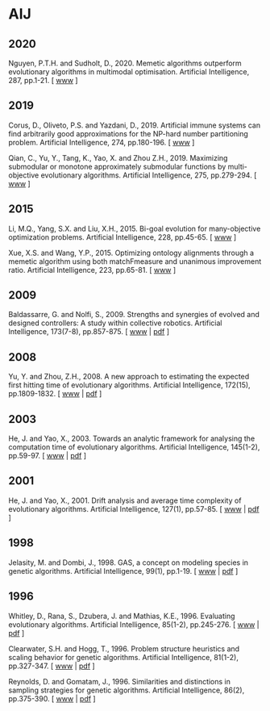 # AIJ

## 2020

Nguyen, P.T.H. and Sudholt, D., 2020. Memetic algorithms outperform evolutionary algorithms in multimodal optimisation. Artificial Intelligence, 287, pp.1-21. [ [www](https://www.sciencedirect.com/science/article/abs/pii/S0004370220301016) ]

## 2019

Corus, D., Oliveto, P.S. and Yazdani, D., 2019. Artificial immune systems can find arbitrarily good approximations for the NP-hard number partitioning problem. Artificial Intelligence, 274, pp.180-196. [ [www](https://www.sciencedirect.com/science/article/abs/pii/S000437021830345X) ]

Qian, C., Yu, Y., Tang, K., Yao, X. and Zhou Z.H., 2019. Maximizing submodular or monotone approximately submodular functions by multi-objective evolutionary algorithms. Artificial Intelligence, 275, pp.279-294. [ [www](https://www.sciencedirect.com/science/article/abs/pii/S0004370219301535) ]

## 2015

Li, M.Q., Yang, S.X. and Liu, X.H., 2015. Bi-goal evolution for many-objective optimization problems. Artificial Intelligence, 228, pp.45-65. [ [www](https://www.sciencedirect.com/science/article/pii/S0004370215000995) ]

Xue, X.S. and Wang, Y.P., 2015. Optimizing ontology alignments through a memetic algorithm using both matchFmeasure and unanimous improvement ratio. Artificial Intelligence, 223, pp.65-81. [ [www](https://www.sciencedirect.com/science/article/pii/S0004370215000399) ]

## 2009

Baldassarre, G. and Nolfi, S., 2009. Strengths and synergies of evolved and designed controllers: A study within collective robotics. Artificial Intelligence, 173(7-8), pp.857-875. [ [www](https://www.sciencedirect.com/science/article/pii/S0004370209000022) | [pdf](https://pdf.sciencedirectassets.com/271585/1-s2.0-S0004370209X00044/1-s2.0-S0004370209000022/main.pdf?X-Amz-Security-Token=IQoJb3JpZ2luX2VjEHUaCXVzLWVhc3QtMSJGMEQCIBX%2FyAk%2BkDj481idaUZ2cnUp9TKF0UlaU2ub0mpXIruNAiAcdwl0qv0XfoP4VTM8Cp2pvoCzu6640G5B2H551Jr%2BZSq9AwiO%2F%2F%2F%2F%2F%2F%2F%2F%2F%2F8BEAMaDDA1OTAwMzU0Njg2NSIMQpPKXau3bIM01GxRKpEDwcSNQ30ahGtheEMMqBCmw%2FnRyMbeAWdSGWIdhdaYeKw3vK3gwanBxtU%2BiPNUSowV3nspMuiWdDb%2B82RL%2Bi5ntOWofI%2BWz7dybzhqFER5OFRVhI6IaDCwOgcWi4K7af4bbm%2Bwk32IbzHlpucL359Pca4Yp%2BCQZeKDkBrhW8HRe1jm%2BSeSM3q%2Bvfgcpqe8sjPpRTvzu6Qgpjmr189oVtqHMAvWzK9BQXzvzPRkZqL8qc3ZiTj0DK5qnlT995oy0crNzoKp%2Fzlw0y%2FqafOrFTG%2F7SxPgWbnIMu2uwhlmjMSkE3cvSeQCxslrIaVX5qHC%2Fukhr9ubAYp%2FCxwLNFHuQ%2Fpcw34o330xHdeJlDVlpVDa9d%2BJfLyTx29e3Z7P9fI5jy%2BOR5gyOmTs0RUTu7Nesg5BgkLCXW%2FoR2uk7faKRwLtTgXNdDuLHZyMAa%2FU7TRXePPEsfN0IOhXkOKgk5v5PBRMjW6kM%2BvjdPYxk9rQmANjWX%2Fofi2NMeol7ddO1DZpV1JWTeNs%2BQQy9T%2Bo0NKAQHD7Mcwur%2FzgQY67AFdTRCA%2FilXdRo2WKybF%2FXUQeIKBAMKXePJewo2udeyrXNLXWpgpmPQCiNdKVSGz8VP%2BwZLRzx8RVvOshRjzgCxU7Y0hs5nXHAlAREpoewIUn1%2FWEnWf%2FM1yJXoAB5YyeNRdk43r3hVUmyXGMmwhfzVqV07vSjkFQpaYbrK5hhcY6NdTcBJpuZJzEeKH9Lu6dkFVa0DclUb6gXZ2guvoPxY4maMbrWblG6ADi38%2BGy4kq2LIQpBaoM6NJGodedMbz1H%2F2DYECYEnD7I5sNCrgay8b6fhs8OPBFeDbXAHBpAHW6yJ36v%2BBijqUZEZw%3D%3D&X-Amz-Algorithm=AWS4-HMAC-SHA256&X-Amz-Date=20210301T131537Z&X-Amz-SignedHeaders=host&X-Amz-Expires=300&X-Amz-Credential=ASIAQ3PHCVTYV5GUXT53%2F20210301%2Fus-east-1%2Fs3%2Faws4_request&X-Amz-Signature=8776f4ff229c90288719e6d3bddf7f0f92613a72030b6305d7f0611fad4d8b64&hash=9d367384118b79f3fa26d43c48805e2e8a7c7a33c94bd789acb467bdbe6ec4da&host=68042c943591013ac2b2430a89b270f6af2c76d8dfd086a07176afe7c76c2c61&pii=S0004370209000022&tid=spdf-3aee253c-3feb-40e2-8626-a96c2947ca84&sid=759f76ce84d5694ba39a7c11b847822047f3gxrqb&type=client) ]

## 2008

Yu, Y. and Zhou, Z.H., 2008. A new approach to estimating the expected first hitting time of evolutionary algorithms. Artificial Intelligence, 172(15), pp.1809-1832. [ [www](https://www.sciencedirect.com/science/article/pii/S0004370208000830) | [pdf](https://pdf.sciencedirectassets.com/271585/1-s2.0-S0004370208X00098/1-s2.0-S0004370208000830/main.pdf?X-Amz-Security-Token=IQoJb3JpZ2luX2VjEKX%2F%2F%2F%2F%2F%2F%2F%2F%2F%2FwEaCXVzLWVhc3QtMSJGMEQCICMzvH%2F92%2FituPDqMx5PbRgvE%2FHRP8KamRoOh0q9RToeAiAeO3JPaGev62mYvgTJTXJNxr%2F%2BUzJvD9qSnuob2voHIyq9Awi%2B%2F%2F%2F%2F%2F%2F%2F%2F%2F%2F8BEAMaDDA1OTAwMzU0Njg2NSIMkSGT0%2FneX5aEYA%2BfKpEDylQau6K8rFg7MuHun5BJbDMXFkPS81IrO%2B7GCh1TyCwaxnxf3YJRKq5QUQEN34e4NG5cG%2B4VT55IfBhRG0%2FRsvJqQPlpE5QRmWvXyzCczguXKHDonU6sYYssMyvhhKzWBtITY6H4XGKyV9PIPTER9iLFe8bLIUum88Ah3oTLpq5ReQuMMr8P%2BFwNG31Xsgt0nwSeq8pG%2By71RjL2rCvme4omZRWOmkCmzHdCHYPdBrz8fZRfVgsi3CtUUaX2yy1Ifc4BfT9GSrDNQERhYG9C%2BivohctrsmUEJsOBiPYPyjHXTARsZ5%2BvYWM2KRt0WX6gFdsuOXfcYz1QZo8wBAhvM2QNnebsSBaOlS6cXrnZ5jL%2BIOIjEcj8%2FHoYIygAHO59XNT2qhllTrPlK0cVLm91llqki%2BR5jbxyyB8fiBy%2B8ziICLXVIOf0Z1GLYusYtb938Kob1z8c5yGMCmO1%2B4RdxNY4wL5WUFR9ymyU53qcpea8WtjRQFBZbH6%2BuZyiKqeYhn2t5EE0J91e%2FkiBabcpL5UwrIH%2BgQY67AGLL6CgFFo9hazVKhIX0YcW5gk89HTyRNVevWjs%2FYdnd8JvFvdfFfHGYhGK7%2FzvWhmR7Rq%2BI46Ruyw8Rnucwb6JRskCcJEdnZvoVZLeVeNRUs07HIhsVZKRLIgFVlMHi6qR6NsGpPQEFH7Tm%2BKZrd%2BAvfU0mNAArhOOoS%2B3PGzXAnqBuowmxZaKtYcEBd8K8v1%2BdwzGADkLCTt1T73dD%2BhLQzP%2Fia2HyDAiq5kprhjIfhalT%2FjZTFT0yyO7cdEdJCLe63NXGsSrRsmhnAte0xurwNtg2gXXjM2KSO0BNqzk0JPr6vkvkVFk1GHu3Q%3D%3D&X-Amz-Algorithm=AWS4-HMAC-SHA256&X-Amz-Date=20210303T130419Z&X-Amz-SignedHeaders=host&X-Amz-Expires=300&X-Amz-Credential=ASIAQ3PHCVTYYXURFU6F%2F20210303%2Fus-east-1%2Fs3%2Faws4_request&X-Amz-Signature=0bb56464cb9c05814095b8d3e67ba7d2850ba1b4acb8f1e673c78936ba614640&hash=0b9db409bbc187715e26e0ef3ec2ea42ec882f78efbb005df7d0908a32db0e1a&host=68042c943591013ac2b2430a89b270f6af2c76d8dfd086a07176afe7c76c2c61&pii=S0004370208000830&tid=spdf-ed9bf79e-d43d-43cd-bb1f-06136b8902e6&sid=759f76ce84d5694ba39a7c11b847822047f3gxrqb&type=client) ]

## 2003

He, J. and Yao, X., 2003. Towards an analytic framework for analysing the computation time of evolutionary algorithms. Artificial Intelligence, 145(1-2), pp.59-97. [ [www](https://www.sciencedirect.com/science/article/pii/S0004370202003818) | [pdf](https://pdf.sciencedirectassets.com/271585/1-s2.0-S0004370200X02639/1-s2.0-S0004370202003818/main.pdf?X-Amz-Security-Token=IQoJb3JpZ2luX2VjEL3%2F%2F%2F%2F%2F%2F%2F%2F%2F%2FwEaCXVzLWVhc3QtMSJHMEUCIQDckZODMB0TAphsTGDmfJJPqgLgDtDWKFN1NjlmxxCNAQIgOo7y5HxHcnm15IFXZrGaIHP%2FWf7dcbBY3Dz5U%2FZAUCEqvQMI1f%2F%2F%2F%2F%2F%2F%2F%2F%2F%2FARADGgwwNTkwMDM1NDY4NjUiDBfLbnV1lKOISKFBZCqRAwWMG%2BacniPVw6eh5BaMQ6UWwEDE7NWAnakN%2FIgc8M5vjBOaCWsXLR8BSYPM0rGl7iZvzGmQYKARjRhfVzX%2FJR4Z%2FhhkLxoQl0dhKdmtxGLB0o%2F3PmkP1XTCx9WHo%2FvHYIpRWFjM9rzXSqMcHpQRFOCb9t0EXqdaVf5A5BoWJBazqI4OODZKS52rVo31ByKyE%2B4Vp50Gql%2FkKOMV%2F08ubyqAftI7FfP8ZNo5qcLEsRndketTk%2B2YAV7PMwZbR6R76PQRCy2cftRdUa1mNU3unvLVKPJ4bDEzg5wFg%2FeOldObhxaA6jZI49%2BcpHyzVbNFiq8aPULoKHMytGg4XJd8IoYCEQs6HU4Hm1P018hEp83oW6v3%2F%2F9uzfZDLjHQzzeXo%2Bkas%2FsIMPEZ7kGp9XVzUDGyEOoYZP3ENtwDjMb95sEfidvpJGb5XbDqVDoV7iEs%2BwEtrubJaKJDD7ASi5y4EI5uD%2Fe0aUoPOEb%2Fy99agM0YEcOtwmH2led6R6K1J3TCwOHABczpkT2BfGnrnFrA%2BlxdMKGhg4IGOusBwu4S%2FVDvfh3hZefhMISsnunnl3GI%2FMBsHOmIBcWu9XPmHMxcENUDPaJ0xLltamqrfMkwL4%2BeFGKSlJv3K8muoyynPQjK18CO6KfSD3mo7wVtWabrBdf8OInYD5MX6amvFDGPWw%2Fw3cY8S8s3CysYB7Uq37lJngx1nadjb6EPrk8nNUgVujzv1w%2FU%2BFgLrNwMQuhm0EJcUEN1Y0g8dxGkjznXA5B4icuN44aUqayYFRYuHM04H0HPTb1xQMfKXg1ocJZMD%2FY8vaxnDM8LLA2O5gpN%2Bwmqu0wxwLGJkbEq207aL%2BhSLx%2BCFplNmQ%3D%3D&X-Amz-Algorithm=AWS4-HMAC-SHA256&X-Amz-Date=20210304T133708Z&X-Amz-SignedHeaders=host&X-Amz-Expires=300&X-Amz-Credential=ASIAQ3PHCVTYWQFKEAPO%2F20210304%2Fus-east-1%2Fs3%2Faws4_request&X-Amz-Signature=f5e27e5fa78596d6163dd7b73525c52edf16288020ca64f9b079705f98956d4f&hash=f4171182a6450932539aaa6518491cffab00d28987b72e410498d37f556ba929&host=68042c943591013ac2b2430a89b270f6af2c76d8dfd086a07176afe7c76c2c61&pii=S0004370202003818&tid=spdf-0f225eaa-b62b-47e3-b35e-ec4c81f86f5b&sid=c069d6532098674d2c3aa02962fdafa308e5gxrqb&type=client) ]

## 2001

He, J. and Yao, X., 2001. Drift analysis and average time complexity of evolutionary algorithms. Artificial Intelligence, 127(1), pp.57-85. [ [www](https://www.sciencedirect.com/science/article/pii/S0004370201000583) | [pdf](https://pdf.sciencedirectassets.com/271585/1-s2.0-S0004370200X00744/1-s2.0-S0004370201000583/main.pdf?X-Amz-Security-Token=IQoJb3JpZ2luX2VjEO%2F%2F%2F%2F%2F%2F%2F%2F%2F%2F%2FwEaCXVzLWVhc3QtMSJIMEYCIQDBqviAWZ37BjLLVGJH2yVHz1IYD0FfQ3vYoAMmZoc6dwIhALOzSCMGC3HoK7ZlP5JuYzeiTeXjV9aXvI0orsTuPZQ9KrQDCBcQAxoMMDU5MDAzNTQ2ODY1IgxuOTgpY0VJKi%2FVGIMqkQMhOERGJngf8NRAkxxlqNVBLu3EwyO0WGB0fReAyz7poIJiNiVTUuZ7D3fOHWFwTMiMYrFO8x%2FZi8qlU1XXcFFdNH4p0xZcSFCEqbXvn4IlGzi0KwiWpf%2BKxgYcJS621Dnhss3DAMXcSxFz2coJZWQxfdVGZRrtgiwmy0VY3V2FZWCbp%2BqyZNXmsZMwuGQB3xqzGUUYB56CXsOGRyMqDYb9TCEugPMCNoTey3fkynFtRqk37gSYwu3GcgJ7sxOpeqkYcdulPoPugqW67EEMa4e7r6qiNvjuFuIBhkKitsEy7b0V4JT8eMVpYYSjaOoPXRiMdRDO9z5XRekCPsvn3qVifSWibRPvzuwH4vpn2sSnr0d7Mh2uJseGE2EieQfwXPlglNnmeRVQVVFKZ1Y8%2BW3X7K2qUqHEx4oieeG2VAcNHAo9zDHPRQLQvP2TXDKIj7MyT4oMrOf7fY2hZlNJAA7aNWtGSVTTyITIvQ6dfYLD2ag%2B0AzTeWqdjXxe9FnCNr8FNcyVRzvwkFx0ZOO7P1TRHjCpnI6CBjrqAZsfxb4%2BdgkFr3NeVTpRdeeUMbOpZzj9N0wwsS85e%2B5g%2Ffp98Vy0y%2F52sycz4p6nLgziUnTdUi%2BOSC5smm0ELOo71Id%2BRSRMwmXS54Ot2%2FTJCsWAOe2ekzGHwvY2%2Bn3OkYr7l89wS9G06worzo0apRFwTxmpM6E%2BwCK0LK9uKDnF3e5VLyPy2ZWTpOHoretxdb5dsvACOutGy8fHNIx4vsK%2BE%2F7uHPxTkjEqPVNnp4cM132kjPboZc913lODzCg2cjoY5b%2FoTClAfGm3T8iqj07cnDiWuuelzpOw8OLo%2BDItkwLX8Bg9IvkI9w%3D%3D&X-Amz-Algorithm=AWS4-HMAC-SHA256&X-Amz-Date=20210306T152034Z&X-Amz-SignedHeaders=host&X-Amz-Expires=300&X-Amz-Credential=ASIAQ3PHCVTY6N57NQ4S%2F20210306%2Fus-east-1%2Fs3%2Faws4_request&X-Amz-Signature=59024087fb6a9b82226e7b78336fd7ce69fdd4882a81238e494a2a19dede15c7&hash=12fd4277ec2df0d35220f7f0dc5389d2389947e9a2ce6a436320a41eae9c237a&host=68042c943591013ac2b2430a89b270f6af2c76d8dfd086a07176afe7c76c2c61&pii=S0004370201000583&tid=spdf-2fff10a0-f45f-4691-8c28-4cdcbb9439d5&sid=673c31d87bd3a54b4e088469135043688487gxrqb&type=client) ]

## 1998

Jelasity, M. and Dombi, J., 1998. GAS, a concept on modeling species in genetic algorithms. Artificial Intelligence, 99(1), pp.1-19. [ [www](https://www.sciencedirect.com/science/article/pii/S0004370297000714) | [pdf](https://pdf.sciencedirectassets.com/271585/1-s2.0-S0004370200X00367/1-s2.0-S0004370297000714/main.pdf?X-Amz-Security-Token=IQoJb3JpZ2luX2VjEKj%2F%2F%2F%2F%2F%2F%2F%2F%2F%2FwEaCXVzLWVhc3QtMSJHMEUCIQD%2Fn75KIZzoU%2F2ablH4b5eNpAAtlSoBEHTzg5Njq0AL%2FQIgEpJqKd1XnGMHVlosa8yoqidWg2jQykvRGggItR4e2r4qvQMIkP%2F%2F%2F%2F%2F%2F%2F%2F%2F%2FARADGgwwNTkwMDM1NDY4NjUiDIVG8nx3TYV3qpDOoiqRA7yksc5qvPkOfHGG9l8%2BRxiiY4Y50fG%2FLEW%2BjygAsKcobZN9I%2FIB%2FsSnLwutublgk2zS7LM2UZ1ap8LT%2BDfbIWj9CIOHaXwV6grU5dS3LWLV73KFFSK5zlLH6jptIvslMhciiRa7gOS6GmWVVthjLRoIqU%2FJKJ9M5Mjx4Y6Cbd0NwJhiYh%2B4R%2F0cLW2hn8J%2Bu1z4DwEFs4Y%2BbQA2a7mZ52q1IduVTu4EBlXL%2Fa7dIkxaKmB5vvk0lgXobm82io3tqurzXBufam9HUtUIchsV%2B0nyJUZ9rQJ4Ynnfsn%2FavvhPFy5zBOW8ht22yH4hPtnlEYM8fRKmkG3T219qdKFrr4n8TOhmO4ARk4KTujlqR%2Ftxwxc%2B6kUwvl1OMpwk%2Fu32WIGv4jJ1xxWqTYgR589g9E2lV7G27P70DzX%2B3zOYG1At7BSpDsEZ55N1ZlFOLuEbh81B69fK1DGcwHPU6OCVIcE9HCLxaoGwwQj%2BJ3THAYR6xJgPGH5mXCucVi5aKNSXoHnruB3memo6aq%2FDN96fm66WMKHw1YAGOusB%2FIrZ3cLfA1DbAq9elD6aD7g4U9xVAqQcfvMrMgK8Up3YhTrBNRf4ZkLvEZAG7CR%2FX8CDSWTA4b%2FymcYOFvKyAclPkNfzt92UwzetTXzWD5KFanUYGzI%2BpVPFJLooc%2BOCFhkp1MvFg0pycE0%2FLUQCimSU%2Fa3OOzU3WIEukNBjgaABmnctyBdinoE0erSoMN9z1755gC0k4WLXxAHFPUFof20uEba3syGoyZOls7AfGv1rwd3gfbgAYQ148T%2BD7Kqsz0y71gzvoK0UYGa8v13YMJ90zo8gE2vicT9cjvp2vIE9EY1oH0WXP7oUCw%3D%3D&X-Amz-Algorithm=AWS4-HMAC-SHA256&X-Amz-Date=20210130T161805Z&X-Amz-SignedHeaders=host&X-Amz-Expires=300&X-Amz-Credential=ASIAQ3PHCVTYUW6RZBVE%2F20210130%2Fus-east-1%2Fs3%2Faws4_request&X-Amz-Signature=baf8ccf570fa388ca53f43c15196842637b2d3f164500dba9d5b55b5897d88f9&hash=69b369883bb56df19b743b515342a6f92188ec2be96d583e9b79ddccab0372a9&host=68042c943591013ac2b2430a89b270f6af2c76d8dfd086a07176afe7c76c2c61&pii=S0004370297000714&tid=spdf-4c3bc234-6a6b-4d6e-b1e0-037479c255b0&sid=51f0ac728c5be145903a4456672598139641gxrqb&type=client) ]

## 1996

Whitley, D., Rana, S., Dzubera, J. and Mathias, K.E., 1996. Evaluating evolutionary algorithms. Artificial Intelligence, 85(1-2), pp.245-276. [ [www](https://www.sciencedirect.com/science/article/pii/0004370295001247) | [pdf](https://pdf.sciencedirectassets.com/271585/1-s2.0-S0004370200X00173/1-s2.0-0004370295001247/main.pdf?X-Amz-Security-Token=IQoJb3JpZ2luX2VjEJD%2F%2F%2F%2F%2F%2F%2F%2F%2F%2FwEaCXVzLWVhc3QtMSJHMEUCIFf80Cq82U8sI2g22dTTpjK94EMWeXULMtkRljATNgC0AiEAyH21DLuWxIonKqvicD0EWe0LSVfHVODbFFNM86lgEqwqtAMIeBADGgwwNTkwMDM1NDY4NjUiDDOjkhMPw3EmBZVIVCqRA%2FUuX2E0VsJg%2BNj6FhD%2FBH%2FNiMoaiRAVUo1MaG2x7k%2F7jpBE83em4ujTEZrdWDwlv%2FTvFZfsD3WZ%2B9nrW100mYV%2BJFvRQAaV8LuIG2t8yfV%2FF0vkKiy2tJ%2BKm3zX5O%2BQtyw%2FAXFl8IeWhvhqO54bXaJzw9wQh6DJe%2FE5mGGB7ZUSo3TxFaUptif3AeDlhqNBLt1nUYU6b2TcdJ1VphRZcTrjkj0AJlLk5jahWordkL67jpUXmoqLAeklx8E1Jot368riOylGibM%2FEHV04GxI8pZR7drL7RFxwgXFbWnDThsLvk%2FhmBOsSh4%2F2a8gb7aaKeF2OJAwLJ2VkdDhc35GxEYhBbQvZjUi%2BQ43jtztCilbza2WLdTO%2BeeGHr6PUF0O%2BmTzBk8rLqTgQ%2B1Ib6wri6mikbWHQ7YlvwioxuaHhuSanrvyrzKP6VYaaFjeuXDlftd3h3%2BWxO7gqhED7CK6Rff3QM7wvcncR33OOA%2BM1hJFfp3ZK8avrYUbAHnJxFDhNp5ePewLU4yRSDMfrBWGpuAPMJLL0IAGOusBh4irgLPTW8g6ZexSAeYud3cbGjXzsRglqxdVypH0Afw%2Bvr4JHcHPJEhp0bCsv3g5pYwB5twkyyfKlhVRZXPk%2BtDfNf%2FOdrbsfzvsGs8XIJTYWdTLZPY0ZKl7HrLUIXsIgHcwoSq470geo9GNHDE2fFq5VLY8TQEzC6HG0u056r7OAJUNjKYftlnLbxtu37%2Bn1hbcL3FmEXA9zloSnY3bf%2BIuXp6Fy2GswVDpQ%2BnbJ1EZ4BbISegWtbTvnhw%2Fv%2Bi1BH8%2BDGyQTm4FfZLBbcHd%2Fo99ImXCHpehZQ0dH85hnds8V0sHdpLfsXmdkQ%3D%3D&X-Amz-Algorithm=AWS4-HMAC-SHA256&X-Amz-Date=20210129T161504Z&X-Amz-SignedHeaders=host&X-Amz-Expires=300&X-Amz-Credential=ASIAQ3PHCVTY2RWNJ2PD%2F20210129%2Fus-east-1%2Fs3%2Faws4_request&X-Amz-Signature=c2e1a6dc87a285c63e8626d9d1c27e50f05b8cc22e18bc6dff1c7f6c4d4d1565&hash=9f40ace99012285e25f2fb1ab249dca49d263fac8c8220fa48581c15534d3efe&host=68042c943591013ac2b2430a89b270f6af2c76d8dfd086a07176afe7c76c2c61&pii=0004370295001247&tid=spdf-eb660806-1649-499b-99dc-947b1b3a6a9b&sid=e621e526511dd1482b7a8d101be63762b7e3gxrqa&type=client) ]

Clearwater, S.H. and Hogg, T., 1996. Problem structure heuristics and scaling behavior for genetic algorithms. Artificial Intelligence, 81(1-2), pp.327-347. [ [www](https://www.sciencedirect.com/science/article/pii/0004370295000585) | [pdf](https://pdf.sciencedirectassets.com/271585/1-s2.0-S0004370200X00045/1-s2.0-0004370295000585/main.pdf?X-Amz-Security-Token=IQoJb3JpZ2luX2VjEEYaCXVzLWVhc3QtMSJIMEYCIQCBR2S73WG9ZPwC4AWGuieeybwTUAXqZgE14pUeogxeTgIhAOoXeIjcFbBSr4V7IhGEjwu6nBJJspPM%2B%2BdNSFkrjwHlKrQDCF8QAxoMMDU5MDAzNTQ2ODY1IgxdnJy69AXNKWAzGUcqkQMG8c8BkZ1Pfue2Kb8%2FGaiYM2cmfbyMqHHtfMXR92KFK4n8UCBhdRJGFIy7wV%2F9jUVkd4Hph9NmbCbL5ybarm6Ekg2V8ti1PTeoURPdRfe6C6LbVOiMD5ZO00aDmuWNJnZqxFrQvHH6vYKiXoPtsTXLr%2BypFa1x41iEHC%2FDcoI14O5XH0EkIog%2BN2CmNN1%2FfDxG7kQRnDSFOrY3f39JM7Ielfyh62ezPyWEQCI1bKQGiyTjkFV4CaPfrjXrcIn9hQDRWLQZGrUkMVD92zfgozh4vgFpo5CWePRLCUnXBguOKFQ7xAdICyiBcDUMAallBadoedckOVSBxilCZWEzUa8UCzrMdAcRqrznt6JSdb7i9OWiOIP9njcGxSWCERsBJgaSEtqGCQeHxEpO%2FWZGWVlke9gm9F8r5073JvnfysLbUq4vhSkYq52LNtvc5%2BDiLPdsGa9j%2Fqy66esTN6jL7lw5IV6UWsl1g%2BEANWcrr7gJJnqv4kmyRSJgH3d51ROLNgqurU8Rv9R64jtkU9xdaA60JTDWmemBBjrqAVygtorLv1DFLxT4Dbp7zaqmIlPHHBt3F2LSY8D6ZxwW%2F0DynROXJnLevSyvDOb754q9TB7WxkDUDJWTDvAIh7MmXBV0GNhKPl9Y4L9al32xzmPT0edVt8bOIHKZVT7H1ZABDe7PIECIDg6IdGISSDrS3wbYH0eyybK5xJsnlbX6U7Ol52%2Fjk7AePUePSTCxtXepFDQXnBxgnHh49X65xEofBplg88zueA3JQr321CnSHSj%2Bup0MFjQDG6vqxa2JXs1KEVXm5AfmUuH6q%2BWV1kFgHnpN8o8Tv3XHAEpzka1ouMcXvxLl3V9FQA%3D%3D&X-Amz-Algorithm=AWS4-HMAC-SHA256&X-Amz-Date=20210227T142920Z&X-Amz-SignedHeaders=host&X-Amz-Expires=300&X-Amz-Credential=ASIAQ3PHCVTY24VZS2XJ%2F20210227%2Fus-east-1%2Fs3%2Faws4_request&X-Amz-Signature=1d069a84965ead67c61097650485318f6adc96292a0036ba19d36a6319e2eeeb&hash=33c4f5c73e8457bc63fac779e688255c71493a096c081e4d69863adaf8687c3e&host=68042c943591013ac2b2430a89b270f6af2c76d8dfd086a07176afe7c76c2c61&pii=0004370295000585&tid=spdf-10c1e95f-c4ed-49b7-aa61-f23955eeaa43&sid=5bd0362a8b2c00453098556-de13da9221a6gxrqb&type=client) ]

Reynolds, D. and Gomatam, J., 1996. Similarities and distinctions in sampling strategies for genetic algorithms. Artificial Intelligence, 86(2), pp.375-390. [ [www](https://www.sciencedirect.com/science/article/pii/S000437029600015X) | [pdf](https://pdf.sciencedirectassets.com/271585/1-s2.0-S0004370200X00239/1-s2.0-S000437029600015X/main.pdf?X-Amz-Security-Token=IQoJb3JpZ2luX2VjEF0aCXVzLWVhc3QtMSJGMEQCIG0EDu3%2FEj06QMn%2FtFFpZa77pGaZg4k1nCgKtWFLM9c9AiAwlte2U0SWgWYsVRVCQx%2BNFc6kMzTDXUwc3OYF7gfKYyq0Awh2EAMaDDA1OTAwMzU0Njg2NSIMY1r7TRVeNcO9e%2BO6KpEDDYbK9vynHQ7rBRJpPUxVCtR1Kykp6uQnBTzw%2FW5H8pDWFNB9%2BaCQZb7L8HoYHP0KuQo42TDDgyygYS27He3Z%2BgNcNNTYPvAtkOC25ytGUNkx2iZiTdo73Wd%2Fmo8X1NuefrATENGGnY0gJe8uu4kC9%2B5%2FBQ4g1qVvvIznI%2BJHkM5D1Txq2MoCnkqPVDwnLDQUh%2BzPuDFn0iECK2npecgOldh81066%2BWJzJYMNOmI%2BJ%2BJ1GJ97ZjFEe2%2FOuPMLRT%2B8XPdB0KiTQiIo1gPEs%2BN744o1MQLJPmgQ2vUxY5POaEsCCw1EDwrE%2BU1uHeXFL3wthSdxSFBT7xwRI4ZnUdVxQkbzIBu07DMem854tiEvNqiWU9H3ahtNvou9RXOJ0FUwSHqKx5K6s3ypcWEklqWgKGVu9NbgZZu6fr0ByM0tWPg71Z14Y6CsqEV648tjFwLOiG1k%2BkQ73BM5ujkpqFZClwPDtLe1RqeiWmPYy%2BLZB1cQIqs%2FVo2bTAhtHOkFQEwVQVlGt%2BusWINUwWpyjQXPWRkwz6XugQY67AGOw%2FD%2B3lwsU6eXMPwna60F3QDN9FOQ072nTfe2ruTscnFxDI0E9TOa%2Fkdx5r0amylLuVSBHIMsMwjqvNhja46RnhM3xsHGmTupodHviaoBp2UrgUxgRpx72d38Qto%2F11RHXuyvW2DNbtK6AhjJVQI9TcTUr4eFhStUv5jfCnVs2RM7VJS%2BpSIGEzWBTt%2BwcyZoCw9ESKxWCildmHnpnmBiglibyHZUNkiBPrniF0ZQAFfkQBevWsz6tlqtSLm23NMalAMZ6GFvySzU6IKsaiRzRJ7jfJtC6OH8DCx3we4XZFMcpksAk%2Bq7s4%2FGmw%3D%3D&X-Amz-Algorithm=AWS4-HMAC-SHA256&X-Amz-Date=20210228T141023Z&X-Amz-SignedHeaders=host&X-Amz-Expires=300&X-Amz-Credential=ASIAQ3PHCVTYZACQQLUG%2F20210228%2Fus-east-1%2Fs3%2Faws4_request&X-Amz-Signature=d20442eacfdd46932846001092798fa56c7e29f02cfcab693986877c784bf25c&hash=8e9fc75a9442c837a12194c809b299d4037ebfb5443410582ae22b37a12cdcc2&host=68042c943591013ac2b2430a89b270f6af2c76d8dfd086a07176afe7c76c2c61&pii=S000437029600015X&tid=spdf-31848e03-80ff-478d-acb8-df0cc6673697&sid=5bd0362a8b2c00453098556-de13da9221a6gxrqb&type=client) ]

